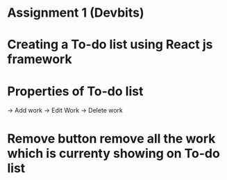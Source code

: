 # Assignment 1 (Devbits)

# Creating a To-do list using React js framework


# Properties of To-do list
-> Add work
-> Edit Work
-> Delete work

# Remove button remove all the work which is currenty showing on To-do list

